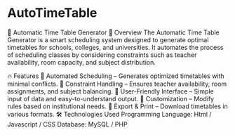 # AutoTimeTable
📅 Automatic Time Table Generator
🚀 Overview
The Automatic Time Table Generator is a smart scheduling system designed to generate optimal timetables for schools, colleges, and universities. It automates the process of scheduling classes by considering constraints such as teacher availability, room capacity, and subject distribution.

🔥 Features
📌 Automated Scheduling – Generates optimized timetables with minimal conflicts.
📌 Constraint Handling – Ensures teacher availability, room assignments, and subject balancing.
📌 User-Friendly Interface – Simple input of data and easy-to-understand output.
📌 Customization – Modify rules based on institutional needs.
📌 Export & Print – Download timetables in various formats.
🛠️ Technologies Used
Programming Language: Html / Javascript / CSS
Database: MySQL / PHP
